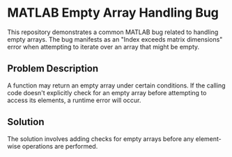 # MATLAB Empty Array Handling Bug

This repository demonstrates a common MATLAB bug related to handling empty arrays. The bug manifests as an "Index exceeds matrix dimensions" error when attempting to iterate over an array that might be empty.

## Problem Description

A function may return an empty array under certain conditions.  If the calling code doesn't explicitly check for an empty array before attempting to access its elements, a runtime error will occur.

## Solution
The solution involves adding checks for empty arrays before any element-wise operations are performed.